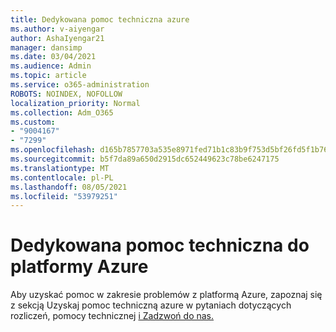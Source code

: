 ```yaml
---
title: Dedykowana pomoc techniczna azure
ms.author: v-aiyengar
author: AshaIyengar21
manager: dansimp
ms.date: 03/04/2021
ms.audience: Admin
ms.topic: article
ms.service: o365-administration
ROBOTS: NOINDEX, NOFOLLOW
localization_priority: Normal
ms.collection: Adm_O365
ms.custom:
- "9004167"
- "7299"
ms.openlocfilehash: d165b7857703a535e8971fed71b1c83b9f753d5bf26fd5f1b76fe583a6c61578
ms.sourcegitcommit: b5f7da89a650d2915dc652449623c78be6247175
ms.translationtype: MT
ms.contentlocale: pl-PL
ms.lasthandoff: 08/05/2021
ms.locfileid: "53979251"
---
```

# <a name="dedicated-azure-support"></a>Dedykowana pomoc techniczna do platformy Azure

Aby uzyskać pomoc w zakresie problemów z platformą Azure, zapoznaj się z sekcją Uzyskaj pomoc techniczną azure w pytaniach dotyczących rozliczeń, pomocy technicznej [i Zadzwoń do nas.](https://go.microsoft.com/fwlink/?linkid=2081348)
